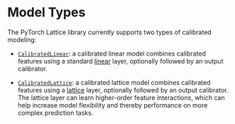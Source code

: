 # Model Types

The PyTorch Lattice library currently supports two types of calibrated modeling:

- [`CalibratedLinear`](/pytorch-lattice/api/models/#pytorch_lattice.models.CalibratedLinear): a calibrated linear model combines calibrated features using a standard [linear](/pytorch-lattice/api/layers/#pytorch_lattice.layers.Linear) layer, optionally followed by an output calibrator.

- [`CalibratedLattice`](/pytorch-lattice/api/models/#pytorch_lattice.models.CalibratedLattice): a calibrated lattice model combines calibrated features using a [lattice](/pytorch-lattice/api/layers/#pytorch_lattice.layers.Lattice) layer, optionally followed by an output calibrator. The lattice layer can learn higher-order feature interactions, which can help increase model flexibility and thereby performance on more complex prediction tasks.

